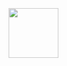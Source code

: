 <div id="header" align="center">
  <img src="[https://media.giphy.com/media/M9gbBd9nbDrOTu1Mqx/giphy.gif](https://media.giphy.com/media/jnWQTrGels9HD4cnlk/giphy.gif)" width="100"/>
</div>

